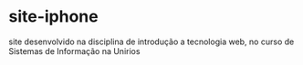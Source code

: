 # site-iphone
site desenvolvido na disciplina de introdução a tecnologia web, no curso de Sistemas de Informação na Unirios
